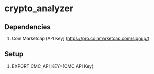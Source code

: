 # crypto_analyzer



## Dependencies

 1.  Coin Marketcap [API Key] (https://pro.coinmarketcap.com/signup/)
 
 
 ## Setup
 1. EXPORT CMC_API_KEY={CMC API Key}
  



